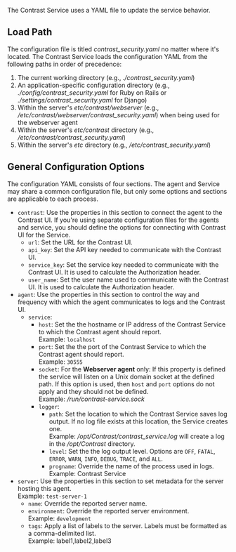 <!--
title: "Contrast Service Configuration"
description: "Configuring the Contrast Service"
tags: "installation service configuration"
-->

The Contrast Service uses a YAML file to update the service behavior.

## Load Path

The configuration file is titled *contrast_security.yaml* no matter where it's located. The Contrast Service loads the configuration YAML from the following paths in order of precedence:

1. The current working directory (e.g., *./contrast_security.yaml*)
2. An application-specific configuration directory (e.g., *./config/contrast_security.yaml* for Ruby on Rails or *./settings/contrast_security.yaml* for Django)
3. Within the server's *etc/contrast/webserver* (e.g., */etc/contrast/webserver/contrast_security.yaml*) when being used for the webserver agent
4. Within the server's *etc/contrast* directory (e.g., */etc/contrast/contrast_security.yaml*)
5. Within the server's *etc* directory (e.g., */etc/contrast_security.yaml*)

## General Configuration Options

The configuration YAML consists of four sections. The agent and Service may share a common configuration file, but only some options and sections are applicable to each process.

* `contrast`: Use the properties in this section to connect the agent to the Contrast UI. If you're using separate configuration files for the agents and service, you should define the options for connecting with Contrast UI for the Service.
  * `url`: Set the URL for the Contrast UI.
  * `api_key`: Set the API key needed to communicate with the Contrast UI.
  * `service_key`: Set the service key needed to communicate with the Contrast UI. It is used to calculate the Authorization header.
  * `user_name`: Set the user name used to communicate with the Contrast UI. It is used to calculate the Authorization header.
* `agent`: Use the properties in this section to control the way and frequency with which the agent communicates to logs and the Contrast UI.
    * `service`:
      * `host`: Set the the hostname or IP address of the Contrast Service to which the Contrast agent should report. <br> Example: `localhost`
      * `port`: Set the the port of the Contrast Service to which the Contrast agent should report. <br> Example: `30555`
      * `socket`: For the **Webserver agent** only: If this property is defined the service will listen on a Unix domain socket at the defined path. If this option is used, then `host` and `port` options do not apply and they should not be defined. <br> Example: */run/contrast-service.sock*
      * `logger`:
        * `path`: Set the location to which the Contrast Service saves log output. If no log file exists at this location, the Service creates one. <br> Example: */opt/Contrast/contrast_service.log* will create a log in the */opt/Contrast* directory.
        * `level`: Set the the log output level. Options are `OFF`, `FATAL`, `ERROR`, `WARN`, `INFO`, `DEBUG`, `TRACE`, and `ALL`.
        * `progname`: Override the name of the process used in logs. <br> Example: Contrast Service
* `server`: Use the properties in this section to set metadata for the server hosting this agent. <br> Example: `test-server-1`
  * `name`: Override the reported server name.
  * `environment`: Override the reported server environment. <br> Example: `development`
  * `tags`: Apply a list of labels to the server. Labels must be formatted as a comma-delimited list. <br> Example: label1,label2,label3 

